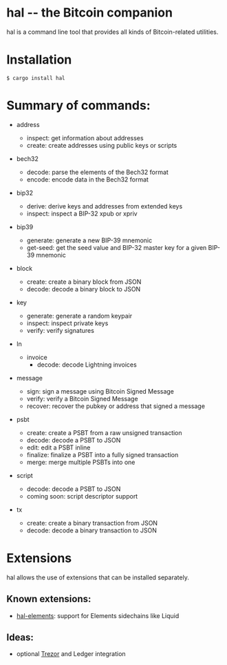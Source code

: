 hal -- the Bitcoin companion
============================

hal is a command line tool that provides all kinds of Bitcoin-related utilities.


# Installation

```
$ cargo install hal
```


# Summary of commands:

- address
	- inspect: get information about addresses
	- create: create addresses using public keys or scripts

- bech32
	- decode: parse the elements of the Bech32 format
	- encode: encode data in the Bech32 format

- bip32
	- derive: derive keys and addresses from extended keys
	- inspect: inspect a BIP-32 xpub or xpriv

- bip39
    - generate: generate a new BIP-39 mnemonic
	- get-seed: get the seed value and BIP-32 master key for a given BIP-39 mnemonic

- block
	- create: create a binary block from JSON
	- decode: decode a binary block to JSON

- key
	- generate: generate a random keypair
	- inspect: inspect private keys
	- verify: verify signatures

- ln
	- invoice
		- decode: decode Lightning invoices

- message
    - sign: sign a message using Bitcoin Signed Message
    - verify: verify a Bitcoin Signed Message
    - recover: recover the pubkey or address that signed a message

- psbt
	- create: create a PSBT from a raw unsigned transaction
	- decode: decode a PSBT to JSON
	- edit: edit a PSBT inline
	- finalize: finalize a PSBT into a fully signed transaction
	- merge: merge multiple PSBTs into one

- script
	- decode: decode a PSBT to JSON
	- coming soon: script descriptor support

- tx
	- create: create a binary transaction from JSON
	- decode: decode a binary transaction to JSON


# Extensions

hal allows the use of extensions that can be installed separately.

## Known extensions:

- [hal-elements](https://github.com/stevenroose/hal-elements/): support for Elements sidechains like Liquid


## Ideas:
- optional [Trezor](https://github.com/stevenroose/rust-trezor-api/) and Ledger integration
